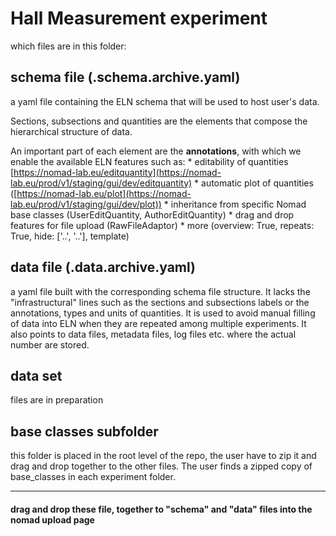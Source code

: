 # Hall Measurement experiment

which files are in this folder:
 ## schema file (.schema.archive.yaml)
  
  a yaml file containing the ELN schema that will be used to host user's data. 
  
  Sections, subsections and quantities are the elements that compose the hierarchical structure of data. 
  
  An important part of each element are the **annotations**, with which we enable the available ELN features such as: 
    * editability of quantities [https://nomad-lab.eu/editquantity](https://nomad-lab.eu/prod/v1/staging/gui/dev/editquantity)
    * automatic plot of quantities ([https://nomad-lab.eu/plot](https://nomad-lab.eu/prod/v1/staging/gui/dev/plot))
    * inheritance from specific Nomad base classes (UserEditQuantity, AuthorEditQuantity)
    * drag and drop features for file upload (RawFileAdaptor)
    * more (overview: True, repeats: True, hide: ['..', '..'], template)

 ## data file (.data.archive.yaml)

  a yaml file built with the corresponding schema file structure. It lacks the "infrastructural" lines such as the sections and subsections labels or the annotations, types and units of quantities. It is used to avoid manual filling of data into ELN when they are repeated among multiple experiments. It also points to data files, metadata files, log files etc. where the actual number are stored. 

 ## data set 

 files are in preparation

 ## base classes subfolder

 this folder is placed in the root level of the repo, the user have to zip it and drag and drop together to the other files. The user finds a zipped copy of base_classes in each experiment folder.

---------
  #### drag and drop these file, together to "schema" and "data" files into the nomad upload page
